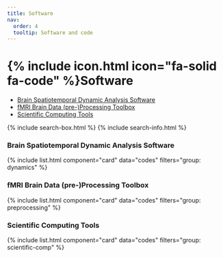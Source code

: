 ```yaml
---
title: Software
nav:
  order: 4
  tooltip: Software and code
---
```


# {% include icon.html icon="fa-solid fa-code" %}Software
* [Brain Spatiotemporal Dynamic Analysis Software](#section-1) 
* [fMRI Brain Data (pre-)Processing Toolbox](#section-2)
* [Scientific Computing Tools](#section-3)

{% include search-box.html %}
{% include search-info.html %}

<a name="section-1"></a>

### Brain Spatiotemporal Dynamic Analysis Software
{% include list.html component="card" data="codes" filters="group: dynamics" %}

<a name="section-2"></a>

### fMRI Brain Data (pre-)Processing Toolbox
{% include list.html component="card" data="codes" filters="group: preprocessing" %}

<a name="section-3"></a>

### Scientific Computing Tools
{% include list.html component="card" data="codes" filters="group: scientific-comp" %}